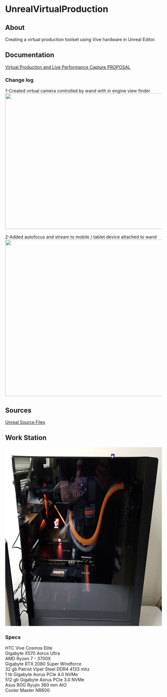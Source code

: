 # UnrealVirtualProduction
## About
Creating a virtual production toolset using Vive hardware in Unreal Editor.
## Documentation
[Virtual Production and Live Performance Capture PROPOSAL](Proposal.pdf)  

### Change log

1-Created virtual camera controlled by wand with in engine view finder
<img src="https://github.com/TuckerBurke/UnrealVirtualProduction/raw/master/FirstVirtualCamera/ScreenCaptures/VirtualCamera-1.gif" width="900" height="436">

2-Added autofocus and stream to mobile / tablet device attached to wand
<img src="https://github.com/TuckerBurke/UnrealVirtualProduction/raw/master/FirstVirtualCamera/ScreenCaptures/VirtualCamera-2.gif" width="900" height="504">

## Sources 
[Unreal Source Files](FirstVirtualCamera/Content) 

## Work Station
<img src="https://github.com/TuckerBurke/UnrealVirtualProduction/raw/master/FirstVirtualCamera/ScreenCaptures/Workstation.jpg" width="900" height="575">

### Specs
HTC Vive Cosmos Elite  
Gigabyte X570 Aorus Ultra  
AMD Ryzen 7 - 3700X  
Gigabyte RTX 2080 Super Windforce  
32 gb Patriot Viper Steel DDR4 4133 mhz  
1 tb Gigabyte Aorus PCIe 4.0 NVMe  
512 gb Gigabyte Aorus PCIe 3.0 NVMe  
Asus ROG Ryujin 360 mm AIO  
Cooler Master NR600  
